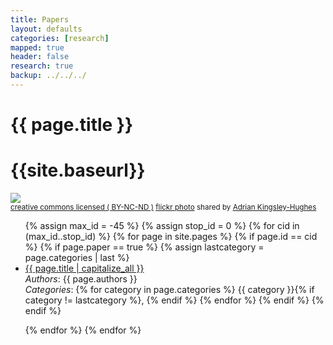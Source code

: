 ```yaml
---
title: Papers 
layout: defaults
categories: [research]
mapped: true 
header: false 
research: true
backup: ../../../
---
```


# {{ page.title }}
# {{site.baseurl}}

<a title="'The Stars Dance Above Us' - Trwyn Du, Anglesey" href="http://flickr.com/photos/adrian_kingsley-hughes/13149711793"><img class="img-responsive-tight" src="http://farm8.static.flickr.com/7385/13149711793_ca1614f9b0_z.jpg" /></a><br /><small><a href="http://creativecommons.org/licenses/by-nc-nd/2.0/">creative commons licensed ( BY-NC-ND )</a> <a title="'The Stars Dance Above Us' - Trwyn Du, Anglesey" href="http://flickr.com/photos/adrian_kingsley-hughes/13149711793">flickr photo</a> shared by <a href="http://flickr.com/people/adrian_kingsley-hughes">Adrian Kingsley-Hughes</a></small>

<ul class="fa-ul">
{% assign max_id = -45 %}
{% assign stop_id = 0 %}
{% for cid in (max_id..stop_id) %}
    {% for page in site.pages %}
        {% if page.id == cid %}
            {% if page.paper == true %}
                {% assign lastcategory = page.categories | last %}
                <li><i class="fa-li fa fa-file-text-o fa-lg"></i><a class="major" href="{{ page.url }}">{{ page.title | capitalize_all }}</a></li>
                <em>Authors</em>: {{ page.authors }} <br>
                <em>Categories</em>: 
                {% for category in page.categories %}
                    {{ category }}{% if category != lastcategory %},
                    {% endif %} <!-- End the category if statement --> 
                {% endfor %} 
            {% endif %}
        {% endif %}
        <p>
    {% endfor %} 
{% endfor %} 
</ul>

